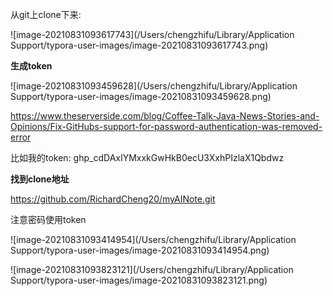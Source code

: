 

从git上clone下来: 


![image-20210831093617743](/Users/chengzhifu/Library/Application Support/typora-user-images/image-20210831093617743.png)



**生成token**

![image-20210831093459628](/Users/chengzhifu/Library/Application Support/typora-user-images/image-20210831093459628.png)

https://www.theserverside.com/blog/Coffee-Talk-Java-News-Stories-and-Opinions/Fix-GitHubs-support-for-password-authentication-was-removed-error

比如我的token: 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

**找到clone地址**

https://github.com/RichardCheng20/myAINote.git

注意密码使用token

![image-20210831093414954](/Users/chengzhifu/Library/Application Support/typora-user-images/image-20210831093414954.png)

![image-20210831093823121](/Users/chengzhifu/Library/Application Support/typora-user-images/image-20210831093823121.png)